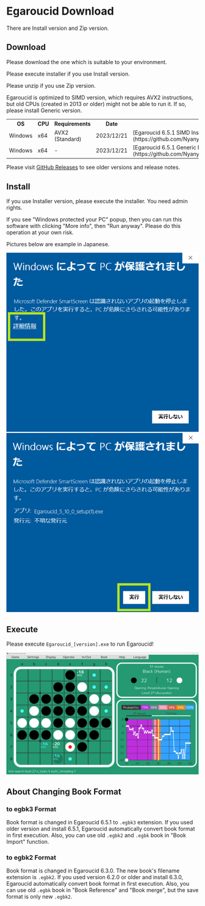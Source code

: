 # Egaroucid Download

There are Install version and Zip version.



## Download

Please download the one which is suitable to your environment.



Please execute installer if you use Install version.



Please unzip if you use Zip version.



Egaroucid is optimized to SIMD version, which requires AVX2 instructions, but old CPUs (created in 2013 or older) might not be able to run it. If so, please install Generic version.



<div class="table_wrapper"><table>
    <tr>
        <th>OS</th>
        <th>CPU</th>
        <th>Requirements</th>
        <th>Date</th>
        <th>Installer</th>
        <th>Zip</th>
    </tr>
    <tr>
        <td>Windows</td>
        <td>x64</td>
        <td>AVX2 (Standard)</td>
        <td>2023/12/21</td>
        <td>[Egaroucid 6.5.1 SIMD Installer](https://github.com/Nyanyan/Egaroucid/releases/download/v6.5.1/Egaroucid_6_5_1_SIMD_installer.exe)</td>
        <td>[Egaroucid 6.5.1 SIMD Zip](https://github.com/Nyanyan/Egaroucid/releases/download/v6.5.1/Egaroucid_6_5_1_Windows_x64_SIMD_Portable.zip)</td>
    </tr>
    <tr>
        <td>Windows</td>
        <td>x64</td>
        <td>-</td>
        <td>2023/12/21</td>
        <td>[Egaroucid 6.5.1 Generic Installer](https://github.com/Nyanyan/Egaroucid/releases/download/v6.5.1/Egaroucid_6_5_1_Generic_installer.exe)</td>
        <td>[Egaroucid 6.5.1 Generic Zip](https://github.com/Nyanyan/Egaroucid/releases/download/v6.5.1/Egaroucid_6_5_1_Windows_x64_Generic_Portable.zip)</td>
    </tr>
    </table></div>




Please visit [GitHub Releases](https://github.com/Nyanyan/Egaroucid/releases) to see older versions and release notes.



## Install

If you use Installer version, please execute the installer. You need admin rights.

If you see "Windows protected your PC" popup, then you can run this  software with clicking "More info", then "Run anyway". Please do this  operation at your own risk.

Pictures below are example in Japanese.



<div class="centering_box">
    <img class="pic2" src="img/cant_run1.png" alt="running accross Windows protected your PC">
    <img class="pic2" src="img/cant_run2.png" alt="Press More Info and then you can run Egaroucid">
</div>




## Execute

Please execute <code>Egaroucid_[version].exe</code> to run Egaroucid!

<div class="centering_box">
    <img class="pic2" src="img/egaroucid.png" alt="Egaroucid">
</div>


## About Changing Book Format

### to egbk3 Format

Book format is changed in Egaroucid 6.5.1 to ```.egbk3``` extension. If you used older version and install 6.5.1, Egaroucid automatically convert book format in first execution. Also, you can use old ```.egbk2``` and ```.egbk``` book in "Book Import" function.

### to egbk2 Format

Book format is changed in Egaroucid 6.3.0. The new book's filename extension is ```.egbk2```. If you used version 6.2.0 or older and install 6.3.0, Egaroucid automatically convert book format in first execution. Also, you can use old ```.egbk``` book in "Book Reference" and "Book merge", but the save format is only new ```.egbk2```.

